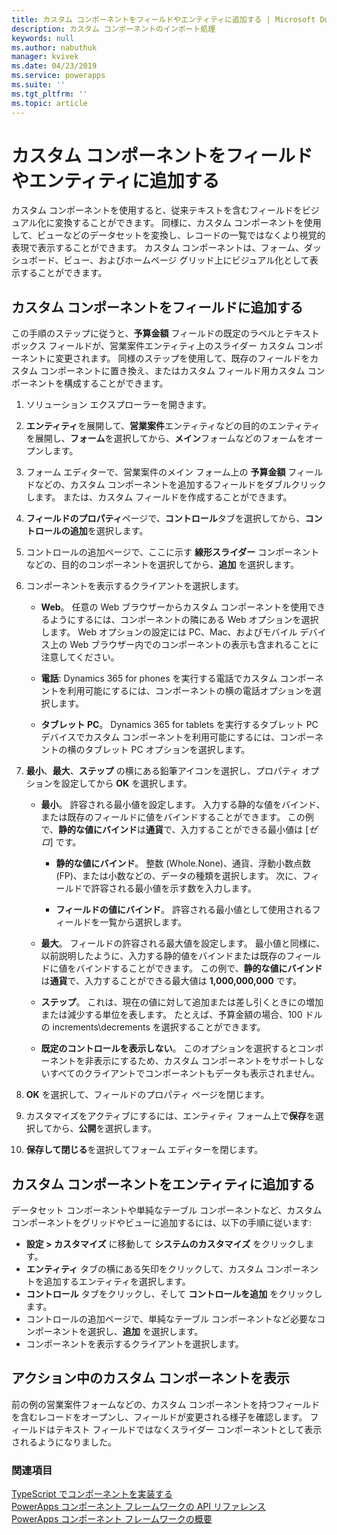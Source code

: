 ```yaml
---
title: カスタム コンポーネントをフィールドやエンティティに追加する | Microsoft Docs
description: カスタム コンポーネントのインポート処理
keywords: null
ms.author: nabuthuk
manager: kvivek
ms.date: 04/23/2019
ms.service: powerapps
ms.suite: ''
ms.tgt_pltfrm: ''
ms.topic: article
---
```


# <a name="add-custom-components-to-a-field-or-entity"></a>カスタム コンポーネントをフィールドやエンティティに追加する

カスタム コンポーネントを使用すると、従来テキストを含むフィールドをビジュアル化に変換することができます。 同様に、カスタム コンポーネントを使用して、ビューなどのデータセットを変換し、レコードの一覧ではなくより視覚的表現で表示することができます。 カスタム コンポーネントは、フォーム、ダッシュボード、ビュー、およびホームページ グリッド上にビジュアル化として表示することができます。 

## <a name="add-a-custom-component-to-a-field"></a>カスタム コンポーネントをフィールドに追加する

この手順のステップに従うと、**予算金額** フィールドの既定のラベルとテキスト ボックス フィールドが、営業案件エンティティ上のスライダー カスタム コンポーネントに変更されます。 同様のステップを使用して、既存のフィールドをカスタム コンポーネントに置き換え、またはカスタム フィールド用カスタム コンポーネントを構成することができます。

1. ソリューション エクスプローラーを開きます。

2. **エンティティ**を展開して、**営業案件**エンティティなどの目的のエンティティを展開し、**フォーム**を選択してから、**メイン**フォームなどのフォームをオープンします。

3. フォーム エディターで、営業案件のメイン フォーム上の **予算金額** フィールドなどの、カスタム コンポーネントを追加するフィールドをダブルクリックします。 または、カスタム フィールドを作成することができます。

4. **フィールドのプロパティ**ページで、**コントロール**タブを選択してから、**コントロールの追加**を選択します。

5. コントロールの追加ページで、ここに示す **線形スライダー** コンポーネントなどの、目的のコンポーネントを選択してから、**追加** を選択します。

6. コンポーネントを表示するクライアントを選択します。

   - **Web**。 任意の Web ブラウザーからカスタム コンポーネントを使用できるようにするには、コンポーネントの隣にある Web オプションを選択します。 Web オプションの設定には PC、Mac、およびモバイル デバイス上の Web ブラウザー内でのコンポーネントの表示も含まれることに注意してください。

   - **電話**:  Dynamics 365 for phones を実行する電話でカスタム コンポーネントを利用可能にするには、コンポーネントの横の電話オプションを選択します。

   - **タブレット PC**。 Dynamics 365 for tablets を実行するタブレット PC デバイスでカスタム コンポーネントを利用可能にするには、コンポーネントの横のタブレット PC オプションを選択します。
7. **最小**、**最大**、**ステップ** の横にある鉛筆アイコンを選択し、プロパティ オプションを設定してから **OK** を選択します。  
  
   - **最小**。 許容される最小値を設定します。 入力する静的な値をバインド、または既存のフィールドに値をバインドすることができます。 この例で、**静的な値にバインド**は**通貨**で、入力することができる最小値は [*ゼロ*] です。  
  
       - **静的な値にバインド**。 整数 (Whole.None)、通貨、浮動小数点数 (FP)、または小数などの、データの種類を選択します。 次に、フィールドで許容される最小値を示す数を入力します。  
  
       - **フィールドの値にバインド**。 許容される最小値として使用されるフィールドを一覧から選択します。  
  
   - **最大**。 フィールドの許容される最大値を設定します。 最小値と同様に、以前説明したように、入力する静的値をバインドまたは既存のフィールドに値をバインドすることができます。 この例で、**静的な値にバインド**は**通貨**で、入力することができる最大値は **1,000,000,000** です。  
  
   - **ステップ**。 これは、現在の値に対して追加または差し引くときにの増加または減少する単位を表します。 たとえば、予算金額の場合、100 ドルの increments\decrements を選択することができます。  
  
   - **既定のコントロールを表示しない**。 このオプションを選択するとコンポーネントを非表示にするため、カスタム コンポーネントをサポートしないすべてのクライアントでコンポーネントもデータも表示されません。   
  
8. **OK** を選択して、フィールドのプロパティ ページを閉じます。  
  
9. カスタマイズをアクティブにするには、エンティティ フォーム上で**保存**を選択してから、**公開**を選択します。  
  
10. **保存して閉じる**を選択してフォーム エディターを閉じます。  
  
## <a name="add-custom-component-to-an-entity"></a>カスタム コンポーネントをエンティティに追加する

データセット コンポーネントや単純なテーブル コンポーネントなど、カスタム コンポーネントをグリッドやビューに追加するには、以下の手順に従います:

  - **設定 > カスタマイズ** に移動して **システムのカスタマイズ** をクリックします。
  - **エンティティ** タブの横にある矢印をクリックして、カスタム コンポーネントを追加するエンティティを選択します。 
  - **コントロール** タブをクリックし、そして **コントロールを追加** をクリックします。
  - コントロールの追加ページで、単純なテーブル コンポーネントなど必要なコンポーネントを選択し、**追加** を選択します。
  - コンポーネントを表示するクライアントを選択します。


## <a name="see-the-custom-component-in-action"></a>アクション中のカスタム コンポーネントを表示  

 前の例の営業案件フォームなどの、カスタム コンポーネントを持つフィールドを含むレコードをオープンし、フィールドが変更される様子を確認します。 フィールドはテキスト フィールドではなくスライダー コンポーネントとして表示されるようになりました。  

### <a name="see-also"></a>関連項目

[TypeScript でコンポーネントを実装する](implementing-controls-using-typescript.md)<br/>
[PowerApps コンポーネント フレームワークの API リファレンス](reference/index.md)<br/>
[PowerApps コンポーネント フレームワークの概要](overview.md)
